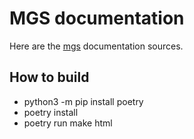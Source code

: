 MGS documentation
=================

Here are the [mgs](https://github.com/theodelrieu/mgs) documentation sources.

How to build
------------

* python3 -m pip install poetry
* poetry install
* poetry run make html
